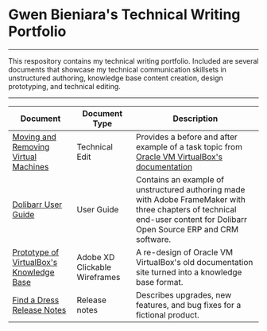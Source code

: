 # Gwen Bieniara's Technical Writing Portfolio
-------

This respository contains my technical writing portfolio. Included are several documents that showcase my technical communication skillsets in unstructured authoring, knowledge base content creation, design prototyping, and technical editing.

-----------

| Document | Document Type | Description |
| ----| -----| ---- |
|[Moving and Removing Virtual Machines](https://github.com/bieniaragwen/technicalwritingportfolio/blob/main/Technical%20Content%20Edit%20Example.pdf) | Technical Edit | Provides a before and after example of a task topic from [Oracle VM VirtualBox's documentation](https://www.virtualbox.org/manual/UserManual.html)
|[Dolibarr User Guide](https://github.com/bieniaragwen/technicalwritingportfolio/blob/main/dolibarr_userguide%20-%20Gwen%20Bieniara.pdf)| User Guide | Contains an example of unstructured authoring made with Adobe FrameMaker with three chapters of technical end-user content for Dolibarr Open Source ERP and CRM software. 
|[Prototype of VirtualBox's Knowledge Base](https://github.com/bieniaragwen/technicalwritingportfolio/blob/main/VirtualBoxRedesign.md) | Adobe XD Clickable Wireframes | A re-design of Oracle VM VirtualBox's old documentation site turned into a knowledge base format.
|[Find a Dress Release Notes](https://github.com/bieniaragwen/technicalwritingportfolio/blob/main/releasenotes.md) | Release notes | Describes upgrades, new features, and bug fixes for a fictional product.
